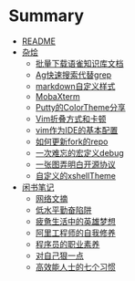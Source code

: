 # Summary
- [README](../README.md)
- [杂烩]()
    - [批量下载语雀知识库文档](./杂烩/批量下载语雀知识库文档.md)
    - [Ag快速搜索代替grep](./杂烩/Ag快速搜索代替grep.md)
    - [markdown自定义样式](./杂烩/markdown自定义样式.md)
    - [MobaXterm](./杂烩/MobaXterm.md)
    - [Putty的ColorTheme分享](./杂烩/Putty的ColorTheme分享.md)
    - [Vim折叠方式和卡顿](./杂烩/Vim折叠方式和卡顿.md)
    - [vim作为IDE的基本配置](./杂烩/vim作为IDE的基本配置.md)
    - [如何更新fork的repo](./杂烩/如何更新fork的repo.md)
    - [一次难忘的宏定义debug](./杂烩/一次难忘的宏定义debug.md)
    - [一张图弄明白开源协议](./杂烩/一张图弄明白开源协议.md)
    - [自定义的xshellTheme](./杂烩/自定义的xshellTheme.md)
- [闲书笔记]()
    - [网络文摘](./闲书笔记/网络文摘.md)
    - [低水平勤奋陷阱](./闲书笔记/低水平勤奋陷阱.md)
    - [疲惫生活中的英雄梦想](./闲书笔记/疲惫生活中的英雄梦想.md)
    - [阿里工程师的自我修养](./闲书笔记/阿里工程师的自我修养.md)
    - [程序员的职业素养](./闲书笔记/程序员的职业素养.md)
    - [对自己狠一点](./闲书笔记/对自己狠一点.md)
    - [高效能人士的七个习惯](./闲书笔记/高效能人士的七个习惯.md)
